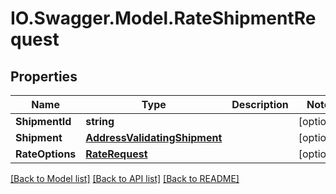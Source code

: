 # IO.Swagger.Model.RateShipmentRequest
## Properties

Name | Type | Description | Notes
------------ | ------------- | ------------- | -------------
**ShipmentId** | **string** |  | [optional] 
**Shipment** | [**AddressValidatingShipment**](AddressValidatingShipment.md) |  | [optional] 
**RateOptions** | [**RateRequest**](RateRequest.md) |  | [optional] 

[[Back to Model list]](../README.md#documentation-for-models) [[Back to API list]](../README.md#documentation-for-api-endpoints) [[Back to README]](../README.md)

